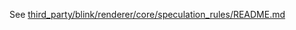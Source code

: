 See [third_party/blink/renderer/core/speculation_rules/README.md](../../../../third_party/blink/renderer/core/speculation_rules/README.md)
